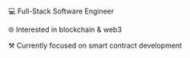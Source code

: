 💻 Full-Stack Software Engineer

🌐 Interested in blockchain & web3

⚒️ Currently focused on smart contract development

